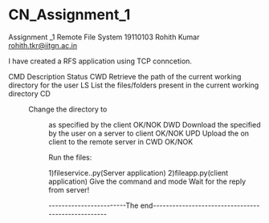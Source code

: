 # CN_Assignment_1
Assignment _1 Remote File System
19110103
Rohith Kumar
rohith.tkr@iitgn.ac.in

I have created a RFS application using TCP conncetion.

CMD                             Description                                                                                Status
CWD                Retrieve the path of the current working directory for the user
LS                    List the files/folders present in the current working directory
CD <dir>          Change the directory to <dir> as specified by the client                  OK/NOK
DWD <file>      Download the <file> specified by the user on a server to client             OK/NOK
UPD <file>       Upload the <file> on client to the remote server in CWD                    OK/NOK


Run the files:

1)fileservice..py(Server application)
2)fileapp.py(client application)
    Give the command and mode
    Wait for the reply from server!



------------------------The end---------------------------------------------------





